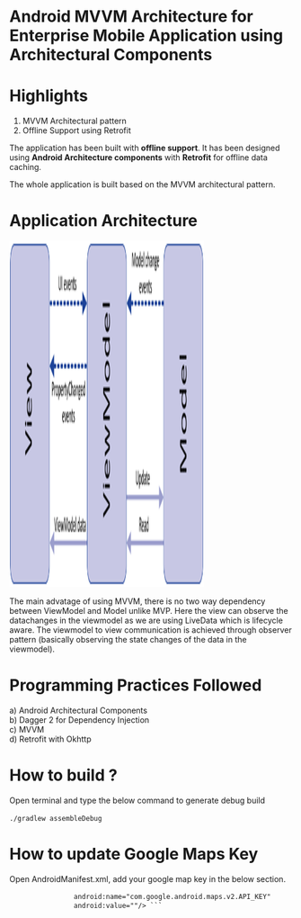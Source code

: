 # Android MVVM Architecture for Enterprise Mobile Application using Architectural Components

# Highlights

1. MVVM Architectural pattern
2. Offline Support using Retrofit



The application has been built with **offline support**. It has been designed using **Android Architecture components** with **Retrofit** for offline data caching. 

The whole application is built based on the MVVM architectural pattern.

# Application Architecture
<img src="/screenshots/arch.png" width="346" height="615" alt="Home"/> 

The main advatage of using MVVM, there is no two way dependency between ViewModel and Model unlike MVP. Here the view can observe the datachanges in the viewmodel as we are using LiveData which is lifecycle aware. The viewmodel to view communication is achieved through observer pattern (basically observing the state changes of the data in the viewmodel).


# Programming Practices Followed
a) Android Architectural Components <br/>
b) Dagger 2 for Dependency Injection <br/>
c) MVVM <br/>
d) Retrofit with Okhttp <br/>

# How to build ?

Open terminal and type the below command to generate debug build <br/>

``` ./gradlew assembleDebug ```

# How to update Google Maps Key

Open AndroidManifest.xml, add your google map key in the below section.

``` <meta-data
                android:name="com.google.android.maps.v2.API_KEY"
                android:value=""/> ```
